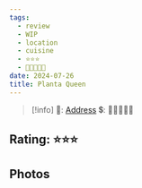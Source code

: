 ```yaml
---
tags:
  - review
  - WIP
  - location
  - cuisine
  - ⭐⭐⭐
  - 💸💸💸💸💸
date: 2024-07-26
title: Planta Queen
---
```



> [!info]
>📌: [Address]()
>💲: 💸💸💸💸💸

## Rating: ⭐⭐⭐

## Photos
